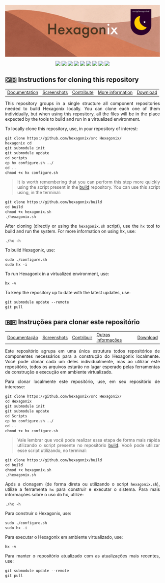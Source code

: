 
<!-- Vamos adicionar o logotipo do sistema -->

<p align="center">
<img align="center" src="https://github.com/hexagonix/Doc/blob/main/Img/banner.png">
</p>

<div align="center">

![](https://img.shields.io/github/license/hexagonix/hexagonix.svg)
![](https://img.shields.io/github/stars/hexagonix/hexagonix.svg)
![](https://img.shields.io/github/issues/hexagonix/hexagonix.svg)
![](https://img.shields.io/github/issues-closed/hexagonix/hexagonix.svg)
![](https://img.shields.io/github/issues-pr/hexagonix/hexagonix.svg)
![](https://img.shields.io/github/issues-pr-closed/hexagonix/hexagonix.svg)
![](https://img.shields.io/github/downloads/hexagonix/hexagonix/total.svg)
![](https://img.shields.io/github/release/hexagonix/hexagonix.svg)
[![](https://img.shields.io/twitter/follow/hexagonixOS.svg?style=social&label=Follow%20%40HexagonixOS)](https://twitter.com/hexagonixOS)

</div>

<!-- Vai funcionar como <hr> -->

## :uk: Instructions for cloning this repository

<table align="center">
<tr>
<td><a href="https://github.com/hexagonix/Doc">Documentation</a></td>
<td><a href="https://github.com/hexagonix/Doc/blob/main/Hexagonix/Hexagonix.en.md#-screenshots">Screenshots</a></td>
<td><a href="https://github.com/hexagonix/Doc/blob/main/Hexagonix/Hexagonix.pt.md#contribuir-e-reportar-erros">Contribute</a></td>
<td><a href="https://github.com/hexagonix/Doc/blob/main/Hexagonix/Hexagonix.en.md#contribute-and-report-bugs">More information</a></td>
<td><a href="https://github.com/hexagonix/Doc/blob/main/Hexagonix/README.pt.md">Download</a></td>
</tr>
</table>

<div align="justify">

This repository groups in a single structure all component repositories needed to build Hexagonix locally. You can clone each one of them individually, but when using this repository, all the files will be in the place expected by the tools to build and run in a virtualized environment.

To locally clone this repository, use, in your repository of interest:

```
git clone https://github.com/hexagonix/src Hexagonix/
hexagonix cd
git submodule init
git submodule update
cd scripts
cp hx configure.sh ../
cd ..
chmod +x hx configure.sh
```

> It is worth remembering that you can perform this step more quickly using the script present in the [build](https://github.com/hexagonix/build) repository. You can use this script using, in the terminal:

```
git clone https://github.com/hexagonix/build
cd build
chmod +x hexagonix.sh
./hexagonix.sh
```

After cloning (directly or using the `hexagonix.sh` script), use the `hx` tool to build and run the system. For more information on using hx, use:

```
./hx -h
```

To build Hexagonix, use:

```
sudo ./configure.sh
sudo hx -i
```

To run Hexagonix in a virtualized environment, use:

```
hx -v
```

To keep the repository up to date with the latest updates, use:

```
git submodule update --remote
git pull
```

</div>

## :brazil: Instruções para clonar este repositório

<table align="center">
<tr>
<td><a href="https://github.com/hexagonix/Doc">Documentação</a></td>
<td><a href="https://github.com/hexagonix/Doc/blob/main/Hexagonix/Hexagonix.pt.md#-capturas-de-tela">Screenshots</a></td>
<td><a href="https://github.com/hexagonix/Doc/blob/main/Hexagonix/Hexagonix.pt.md#contribuir-e-reportar-erros">Contribuir</a></td>
<td><a href="https://github.com/hexagonix/Doc/blob/main/Hexagonix/Hexagonix.pt.md#outras-informa%C3%A7%C3%B5es">Outras informações</a></td>
<td><a href="https://github.com/hexagonix/Doc/blob/main/Hexagonix/README.pt.md">Download</a></td>
</tr>
</table>

<div align="justify">

Este repositório agrupa em uma única estrutura todos repositórios de componentes necessários para a construção do Hexagonix localmente. Você pode clonar cada um deles individualmente, mas ao utilizar este repositório, todos os arquivos estarão no lugar esperado pelas ferramentas de construção e execução em ambiente virtualizado.

Para clonar localmente este repositório, use, em seu repositório de interesse:

```
git clone https://github.com/hexagonix/src Hexagonix/
cd Hexagonix
git submodule init
git submodule update
cd Scripts
cp hx configure.sh ../
cd ..
chmod +x hx configure.sh
```

> Vale lembrar que você pode realizar essa etapa de forma mais rápida utilizando o script presente no repositório [build](https://github.com/hexagonix/build). Você pode utilizar esse script utilizando, no terminal:

```
git clone https://github.com/hexagonix/build
cd build
chmod +x hexagonix.sh
./hexagonix.sh
```

Após a clonagem (de forma direta ou utilizando o script `hexagonix.sh`), utilize a ferramenta `hx` para construir e executar o sistema. Para mais informações sobre o uso do hx, utilize:

```
./hx -h
```

Para construir o Hexagonix, use:

```
sudo ./configure.sh
sudo hx -i
```

Para executar o Hexagonix em ambiente virtualizado, use:

```
hx -v
```

Para manter o repositório atualizado com as atualizações mais recentes, use:

```
git submodule update --remote
git pull
```

</div>